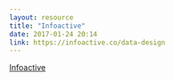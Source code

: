 ```yaml
---
layout: resource
title: "Infoactive"
date: 2017-01-24 20:14
link: https://infoactive.co/data-design
---
```


[Infoactive](https://infoactive.co/data-design)

> 

